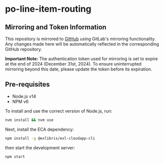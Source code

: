 # po-line-item-routing

## Mirroring and Token Information

This repository is mirrored to [GitHub](https://github.com/OBVSG/po-line-item-routing) using GitLab's mirroring functionality. Any changes made here will be automatically reflected in the corresponding GitHub repository.

**Important Note:** The authentication token used for mirroring is set to expire at the end of 2024 (December 31st, 2024). To ensure uninterrupted mirroring beyond this date, please update the token before its expiration.

## Pre-requisites

- Node.js v14
- NPM v6

To install and use the correct version of Node.js, run:

```sh
nvm install && nvm use
```

Next, install the ECA dependency:

```sh
npm install -g @exlibris/exl-cloudapp-cli
```

then start the development server:

```sh
npm start
```
